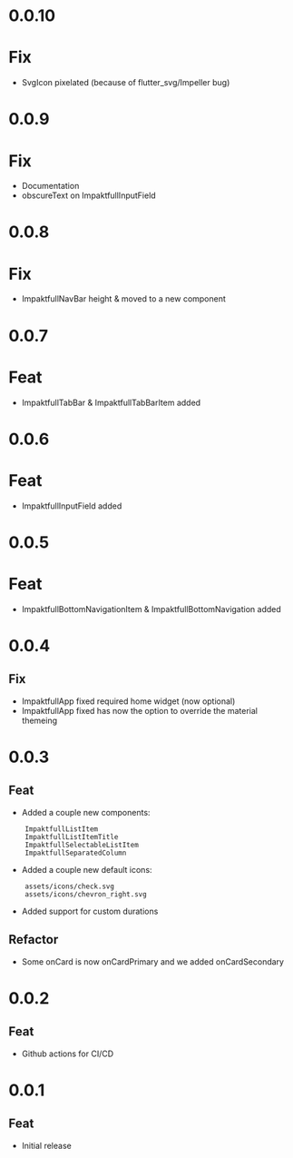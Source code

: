 # 0.0.10

# Fix

- SvgIcon pixelated (because of flutter_svg/Impeller bug)

# 0.0.9

# Fix

- Documentation
- obscureText on ImpaktfullInputField

# 0.0.8

# Fix

- ImpaktfullNavBar height & moved to a new component

# 0.0.7

# Feat

- ImpaktfullTabBar & ImpaktfullTabBarItem added

# 0.0.6

# Feat

- ImpaktfullInputField added

# 0.0.5

# Feat

- ImpaktfullBottomNavigationItem & ImpaktfullBottomNavigation added

# 0.0.4

## Fix

- ImpaktfullApp fixed required home widget (now optional)
- ImpaktfullApp fixed has now the option to override the material themeing

# 0.0.3

## Feat

- Added a couple new components:

```
    ImpaktfullListItem
    ImpaktfullListItemTitle
    ImpaktfullSelectableListItem
    ImpaktfullSeparatedColumn
```

- Added a couple new default icons:

```
    assets/icons/check.svg
    assets/icons/chevron_right.svg
```

- Added support for custom durations 

## Refactor

- Some onCard is now onCardPrimary and we added onCardSecondary

# 0.0.2

## Feat

- Github actions for CI/CD

# 0.0.1

## Feat

- Initial release